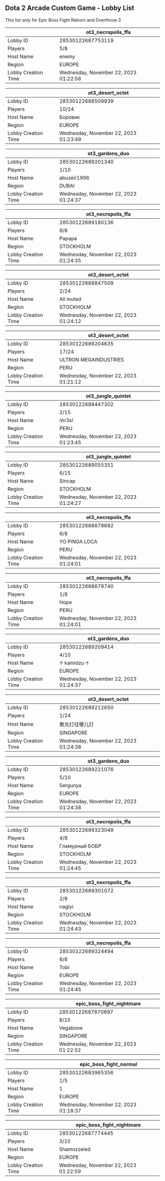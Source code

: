 ## Dota 2 Arcade Custom Game - Lobby List

This list only for Epic Boss Fight Reborn and Overthrow 3

|  | ot3_necropolis_ffa |
| ------ | ------ |
| Lobby ID | 28530122687753119 |
| Players | 5/8 |
| Host Name | enemy |
| Region | EUROPE |
| Lobby Creation Time | Wednesday, November 22, 2023 01:22:58 |


|  | ot3_desert_octet |
| ------ | ------ |
| Lobby ID | 28530122688509939 |
| Players | 10/24 |
| Host Name | Боровик |
| Region | EUROPE |
| Lobby Creation Time | Wednesday, November 22, 2023 01:23:49 |


|  | ot3_gardens_duo |
| ------ | ------ |
| Lobby ID | 28530122689201340 |
| Players | 1/10 |
| Host Name | abuzeir1996 |
| Region | DUBAI |
| Lobby Creation Time | Wednesday, November 22, 2023 01:24:37 |


|  | ot3_necropolis_ffa |
| ------ | ------ |
| Lobby ID | 28530122689180136 |
| Players | 6/8 |
| Host Name | Papapa |
| Region | STOCKHOLM |
| Lobby Creation Time | Wednesday, November 22, 2023 01:24:35 |


|  | ot3_desert_octet |
| ------ | ------ |
| Lobby ID | 28530122688847509 |
| Players | 2/24 |
| Host Name | All muted |
| Region | STOCKHOLM |
| Lobby Creation Time | Wednesday, November 22, 2023 01:24:12 |


|  | ot3_desert_octet |
| ------ | ------ |
| Lobby ID | 28530122686204635 |
| Players | 17/24 |
| Host Name | ULTRON MEGAINDUSTRIES |
| Region | PERU |
| Lobby Creation Time | Wednesday, November 22, 2023 01:21:12 |


|  | ot3_jungle_quintet |
| ------ | ------ |
| Lobby ID | 28530122688447302 |
| Players | 2/15 |
| Host Name | !Ar3s! |
| Region | PERU |
| Lobby Creation Time | Wednesday, November 22, 2023 01:23:45 |


|  | ot3_jungle_quintet |
| ------ | ------ |
| Lobby ID | 28530122689055351 |
| Players | 6/15 |
| Host Name | Sincap |
| Region | STOCKHOLM |
| Lobby Creation Time | Wednesday, November 22, 2023 01:24:27 |


|  | ot3_necropolis_ffa |
| ------ | ------ |
| Lobby ID | 28530122688678682 |
| Players | 6/8 |
| Host Name | YO PINGA LOCA |
| Region | PERU |
| Lobby Creation Time | Wednesday, November 22, 2023 01:24:01 |


|  | ot3_necropolis_ffa |
| ------ | ------ |
| Lobby ID | 28530122688678740 |
| Players | 1/8 |
| Host Name | Hope |
| Region | PERU |
| Lobby Creation Time | Wednesday, November 22, 2023 01:24:01 |


|  | ot3_gardens_duo |
| ------ | ------ |
| Lobby ID | 28530122689209414 |
| Players | 4/10 |
| Host Name | ♱ kamidzu ♱ |
| Region | EUROPE |
| Lobby Creation Time | Wednesday, November 22, 2023 01:24:37 |


|  | ot3_desert_octet |
| ------ | ------ |
| Lobby ID | 28530122689212650 |
| Players | 1/24 |
| Host Name | 聚光灯往哪儿打 |
| Region | SINGAPORE |
| Lobby Creation Time | Wednesday, November 22, 2023 01:24:38 |


|  | ot3_gardens_duo |
| ------ | ------ |
| Lobby ID | 28530122689221076 |
| Players | 5/10 |
| Host Name | Sergunya |
| Region | EUROPE |
| Lobby Creation Time | Wednesday, November 22, 2023 01:24:38 |


|  | ot3_necropolis_ffa |
| ------ | ------ |
| Lobby ID | 28530122689323049 |
| Players | 4/8 |
| Host Name | Гламурный БОБР |
| Region | STOCKHOLM |
| Lobby Creation Time | Wednesday, November 22, 2023 01:24:45 |


|  | ot3_necropolis_ffa |
| ------ | ------ |
| Lobby ID | 28530122689301072 |
| Players | 2/8 |
| Host Name | naglyi |
| Region | STOCKHOLM |
| Lobby Creation Time | Wednesday, November 22, 2023 01:24:43 |


|  | ot3_necropolis_ffa |
| ------ | ------ |
| Lobby ID | 28530122689324494 |
| Players | 6/8 |
| Host Name | Tobi |
| Region | EUROPE |
| Lobby Creation Time | Wednesday, November 22, 2023 01:24:45 |


|  | epic_boss_fight_nightmare |
| ------ | ------ |
| Lobby ID | 28530122687670697 |
| Players | 8/10 |
| Host Name | Vegabone |
| Region | SINGAPORE |
| Lobby Creation Time | Wednesday, November 22, 2023 01:22:52 |


|  | epic_boss_fight_normal |
| ------ | ------ |
| Lobby ID | 28530122683965356 |
| Players | 1/5 |
| Host Name | 1 |
| Region | EUROPE |
| Lobby Creation Time | Wednesday, November 22, 2023 01:18:37 |


|  | epic_boss_fight_nightmare |
| ------ | ------ |
| Lobby ID | 28530122687774445 |
| Players | 3/10 |
| Host Name | Shamozzeled |
| Region | EUROPE |
| Lobby Creation Time | Wednesday, November 22, 2023 01:22:59 |


